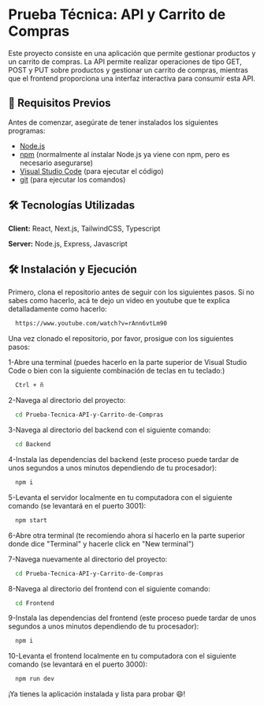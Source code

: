 
# Prueba Técnica: API y Carrito de Compras
Este proyecto consiste en una aplicación que permite gestionar productos y un carrito de compras. La API permite realizar operaciones de tipo GET, POST y PUT sobre productos y gestionar un carrito de compras, mientras que el frontend proporciona una interfaz interactiva para consumir esta API.


## 🚀 Requisitos Previos

Antes de comenzar, asegúrate de tener instalados los siguientes programas:

 - [Node.js](https://nodejs.org/es/)
 - [npm](https://www.npmjs.com/) (normalmente al instalar Node.js ya viene con npm, pero es necesario asegurarse)
 - [Visual Studio Code](https://code.visualstudio.com/) (para ejecutar el código)
 - [git](https://git-scm.com/) (para ejecutar los comandos)

## 🛠️ Tecnologías Utilizadas

**Client:** React, Next.js, TailwindCSS, Typescript

**Server:** Node.js, Express, Javascript


## 🛠️ Instalación y Ejecución

Primero, clona el repositorio antes de seguir con los siguientes pasos. Si no sabes como hacerlo, acá te dejo un video en youtube que te explica detalladamente como hacerlo:

```bash
  https://www.youtube.com/watch?v=rAnn6vtLm90
```

Una vez clonado el repositorio, por favor, prosigue con los siguientes pasos:

1-Abre una terminal (puedes hacerlo en la parte superior de Visual Studio Code o bien con la siguiente combinación de teclas en tu teclado:)
```bash
  Ctrl + ñ
```

2-Navega al directorio del proyecto:
```bash
  cd Prueba-Tecnica-API-y-Carrito-de-Compras
```
3-Navega al directorio del backend con el siguiente comando:
```bash
  cd Backend
```
4-Instala las dependencias del backend (este proceso puede tardar de unos segundos a unos minutos dependiendo de tu procesador):
```bash
  npm i
```

5-Levanta el servidor localmente en tu computadora con el siguiente comando (se levantará en el puerto 3001):
```bash
  npm start
```

6-Abre otra terminal (te recomiendo ahora sí hacerlo en la parte superior donde dice "Terminal" y hacerle click en "New terminal")

7-Navega nuevamente al directorio del proyecto:
```bash
  cd Prueba-Tecnica-API-y-Carrito-de-Compras
```

8-Navega al directorio del frontend con el siguiente comando:

```bash
  cd Frontend
```

9-Instala las dependencias del frontend (este proceso puede tardar de unos segundos a unos minutos dependiendo de tu procesador):
```bash
  npm i
```
10-Levanta el frontend localmente en tu computadora con el siguiente comando (se levantará en el puerto 3000):
```bash
  npm run dev
```
¡Ya tienes la aplicación instalada y lista para probar 😄!




